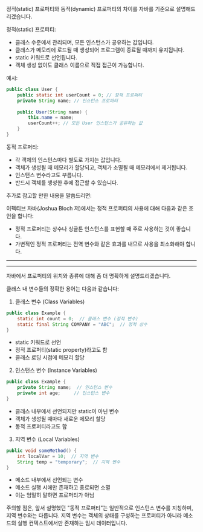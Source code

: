 정적(static) 프로퍼티와 동적(dynamic) 프로퍼티의 차이를 자바를 기준으로 설명해드리겠습니다.

정적(static) 프로퍼티:
- 클래스 수준에서 관리되며, 모든 인스턴스가 공유하는 값입니다.
- 클래스가 메모리에 로드될 때 생성되어 프로그램이 종료될 때까지 유지됩니다.
- static 키워드로 선언됩니다.
- 객체 생성 없이도 클래스 이름으로 직접 접근이 가능합니다.

예시:
```java
public class User {
    public static int userCount = 0; // 정적 프로퍼티
    private String name; // 인스턴스 프로퍼티
    
    public User(String name) {
        this.name = name;
        userCount++; // 모든 User 인스턴스가 공유하는 값
    }
}
```

동적 프로퍼티:
- 각 객체의 인스턴스마다 별도로 가지는 값입니다.
- 객체가 생성될 때 메모리가 할당되고, 객체가 소멸될 때 메모리에서 제거됩니다.
- 인스턴스 변수라고도 부릅니다.
- 반드시 객체를 생성한 후에 접근할 수 있습니다.

추가로 참고할 만한 내용을 말씀드리면:

이펙티브 자바(Joshua Bloch 저)에서는 정적 프로퍼티의 사용에 대해 다음과 같은 조언을 합니다:
- 정적 프로퍼티는 상수나 싱글톤 인스턴스를 표현할 때 주로 사용하는 것이 좋습니다.
- 가변적인 정적 프로퍼티는 전역 변수와 같은 효과를 내므로 사용을 최소화해야 합니다.

------
---

자바에서 프로퍼티의 위치와 종류에 대해 좀 더 명확하게 설명드리겠습니다.

클래스 내 변수들의 정확한 용어는 다음과 같습니다:

1. 클래스 변수 (Class Variables)
```java
public class Example {
    static int count = 0;  // 클래스 변수 (정적 변수)
    static final String COMPANY = "ABC";  // 정적 상수
}
```
- static 키워드로 선언
- 정적 프로퍼티(static property)라고도 함
- 클래스 로딩 시점에 메모리 할당

2. 인스턴스 변수 (Instance Variables)
```java
public class Example {
    private String name;  // 인스턴스 변수
    private int age;     // 인스턴스 변수
}
```
- 클래스 내부에서 선언되지만 static이 아닌 변수
- 객체가 생성될 때마다 새로운 메모리 할당
- 동적 프로퍼티라고도 함

3. 지역 변수 (Local Variables)
```java
public void someMethod() {
    int localVar = 10;  // 지역 변수
    String temp = "temporary";  // 지역 변수
}
```
- 메소드 내부에서 선언되는 변수
- 메소드 실행 시에만 존재하고 종료되면 소멸
- 이는 엄밀히 말하면 프로퍼티가 아님

주의할 점은, 앞서 설명했던 "동적 프로퍼티"는 일반적으로 인스턴스 변수를 지칭하며, 지역 변수와는 다릅니다. 지역 변수는 객체의 상태를 구성하는 프로퍼티가 아니라 메소드의 실행 컨텍스트에서만 존재하는 임시 데이터입니다.